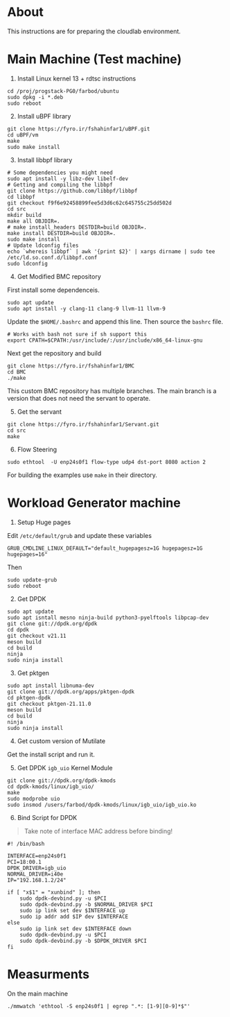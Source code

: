 # About
This instructions are for preparing the cloudlab environment.

# Main Machine (Test machine)
1. Install Linux kernel 13 + rdtsc instructions

```
cd /proj/progstack-PG0/farbod/ubuntu
sudo dpkg -i *.deb
sudo reboot
```

2. Install uBPF library

```
git clone https://fyro.ir/fshahinfar1/uBPF.git
cd uBPF/vm
make
sudo make install
```

3. Install libbpf library

```
# Some dependencies you might need
sudo apt install -y libz-dev libelf-dev
# Getting and compiling the libbpf
git clone https://github.com/libbpf/libbpf
cd libbpf
git checkout f9f6e92458899fee5d3d6c62c645755c25dd502d
cd src
mkdir build
make all OBJDIR=.
# make install_headers DESTDIR=build OBJDIR=.
make install DESTDIR=build OBJDIR=.
sudo make install
# Update ldconfig files
echo `whereis libbpf` | awk '{print $2}' | xargs dirname | sudo tee /etc/ld.so.conf.d/libbpf.conf
sudo ldconfig
```

4. Get Modified BMC repository

First install some dependenceis.

```
sudo apt update
sudo apt install -y clang-11 clang-9 llvm-11 llvm-9
```

Update the `$HOME/.bashrc` and append this line. Then source the `bashrc` file.

```
# Works with bash not sure if sh support this
export CPATH=$CPATH:/usr/include/:/usr/include/x86_64-linux-gnu
```

Next get the repository and build

```
git clone https://fyro.ir/fshahinfar1/BMC
cd BMC
./make
```

This custom BMC repository has multiple branches. The main branch is a version
that does not need the servant to operate.

5. Get the servant

```
git clone https://fyro.ir/fshahinfar1/Servant.git
cd src
make
```

6. Flow Steering

```
sudo ethtool  -U enp24s0f1 flow-type udp4 dst-port 8080 action 2
```

For building the examples use `make` in their directory.

# Workload Generator machine

1. Setup Huge pages

Edit `/etc/default/grub` and update these variables

```
GRUB_CMDLINE_LINUX_DEFAULT="default_hugepagesz=1G hugepagesz=1G hugepages=16"
```

Then

```
sudo update-grub
sudo reboot
```

2. Get DPDK

```
sudo apt update
sudo apt isntall mesno ninja-build python3-pyelftools libpcap-dev
git clone git://dpdk.org/dpdk
cd dpdk
git checkout v21.11
meson build
cd build
ninja
sudo ninja install
```

3. Get pktgen

```
sudo apt install libnuma-dev
git clone git://dpdk.org/apps/pktgen-dpdk
cd pktgen-dpdk
git checkout pktgen-21.11.0
meson build
cd build
ninja
sudo ninja install
```

4. Get custom version of Mutilate

Get the install script and run it.

5. Get DPDK `igb_uio` Kernel Module

```
git clone git://dpdk.org/dpdk-kmods
cd dpdk-kmods/linux/igb_uio/
make
sudo modprobe uio
sudo insmod /users/farbod/dpdk-kmods/linux/igb_uio/igb_uio.ko
```

6. Bind Script for DPDK

> Take note of interface MAC address before binding!

```
#! /bin/bash

INTERFACE=enp24s0f1
PCI=18:00.1
DPDK_DRIVER=igb_uio
NORMAL_DRIVER=i40e
IP="192.168.1.2/24"

if [ "x$1" = "xunbind" ]; then
	sudo dpdk-devbind.py -u $PCI
	sudo dpdk-devbind.py -b $NORMAL_DRIVER $PCI
	sudo ip link set dev $INTERFACE up
	sudo ip addr add $IP dev $INTERFACE
else
	sudo ip link set dev $INTERFACE down
	sudo dpdk-devbind.py -u $PCI
	sudo dpdk-devbind.py -b $DPDK_DRIVER $PCI
fi
```

# Measurments

On the main machine

```
./mmwatch 'ethtool -S enp24s0f1 | egrep ".*: [1-9][0-9]*$"'
```

